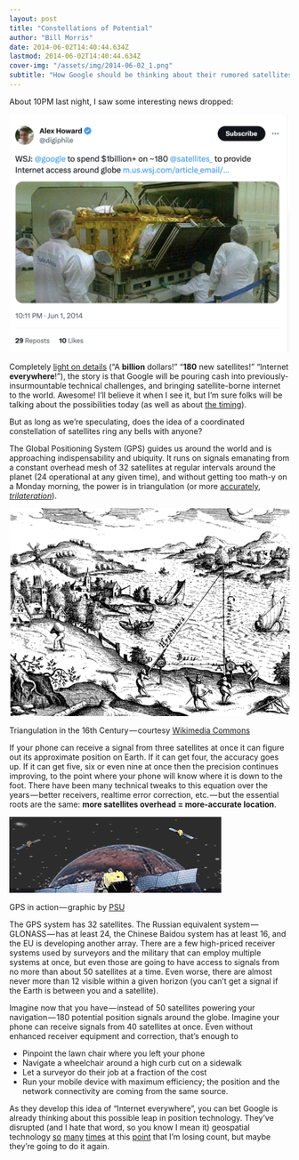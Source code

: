 ```yaml
---
layout: post
title: "Constellations of Potential"
author: "Bill Morris"
date: 2014-06-02T14:40:44.634Z
lastmod: 2014-06-02T14:40:44.634Z
cover-img: "/assets/img/2014-06-02_1.png"
subtitle: "How Google should be thinking about their rumored satellites if they aren’t already (but I bet they are)"
---
```


About 10PM last night, I saw some interesting news dropped:

![image](/shoals/assets/img/2014-06-02_3.png)

Completely [light on details](http://www.theverge.com/2014/6/2/5771322/google-reportedly-launching-180-satellites-for-worldwide-internet) (“A **billion** dollars!” “**180** new satellites!” “Internet **everywhere**!”), the story is that Google will be pouring cash into previously-insurmountable technical challenges, and bringing satellite-borne internet to the world. Awesome! I’ll believe it when I see it, but I’m sure folks will be talking about the possibilities today (as well as about [the timing](https://developer.apple.com/wwdc/)).

But as long as we’re speculating, does the idea of a coordinated constellation of satellites ring any bells with anyone?

The Global Positioning System (GPS) guides us around the world and is approaching indispensability and ubiquity. It runs on signals emanating from a constant overhead mesh of 32 satellites at regular intervals around the planet (24 operational at any given time), and without getting too math-y on a Monday morning, the power is in triangulation (or more [accurately](https://twitter.com/jscarto/status/473478174769422337), [_trilateration_](http://en.wikipedia.org/wiki/Trilateration)).




![image](/shoals/assets/img/2014-06-02_1.png)

Triangulation in the 16th Century — courtesy [Wikimedia Commons](http://commons.wikimedia.org/wiki/File:CD006-Triangulation_16th_century.png)



If your phone can receive a signal from three satellites at once it can figure out its approximate position on Earth. If it can get four, the accuracy goes up. If it can get five, six or even nine at once then the precision continues improving, to the point where your phone will know where it is down to the foot. There have been many technical tweaks to this equation over the years — better receivers, realtime error correction, etc. — but the essential roots are the same: **more satellites overhead = more-accurate location**.




![image](/shoals/assets/img/2014-06-02_2.gif)

GPS in action — graphic by [PSU](https://www.e-education.psu.edu/natureofgeoinfo/book/export/html/1620)



The GPS system has 32 satellites. The Russian equivalent system — GLONASS — has at least 24, the Chinese Baidou system has at least 16, and the EU is developing another array. There are a few high-priced receiver systems used by surveyors and the military that can employ multiple systems at once, but even those are going to have access to signals from no more than about 50 satellites at a time. Even worse, there are almost never more than 12 visible within a given horizon (you can’t get a signal if the Earth is between you and a satellite).

Imagine now that you have — instead of 50 satellites powering your navigation — 180 potential position signals around the globe. Imagine your phone can receive signals from 40 satellites at once. Even without enhanced receiver equipment and correction, that’s enough to

*   Pinpoint the lawn chair where you left your phone
*   Navigate a wheelchair around a high curb cut on a sidewalk
*   Let a surveyor do their job at a fraction of the cost
*   Run your mobile device with maximum efficiency; the position and the network connectivity are coming from the same source.

As they develop this idea of “Internet everywhere”, you can bet Google is already thinking about this possible leap in position technology. They’ve disrupted (and I hate that word, so you know I mean it) geospatial technology [so](http://en.wikipedia.org/wiki/Google_Earth) [many](http://blumenthals.com/blog/2009/05/13/google-maps-development-history-2005-2008/) [times](http://en.wikipedia.org/wiki/Google_Street_View) at this [point](http://techcrunch.com/2014/04/07/a-satellite-startup-could-be-googles-next-purchase/) that I’m losing count, but maybe they’re going to do it again.
